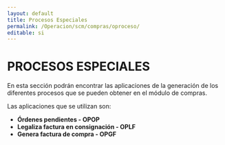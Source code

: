```yaml
---
layout: default
title: Procesos Especiales
permalink: /Operacion/scm/compras/oproceso/
editable: si
---
```


# PROCESOS ESPECIALES  

En esta sección podrán encontrar las aplicaciones de la generación de los diferentes procesos que se pueden obtener en el módulo de compras.  

Las aplicaciones que se utilizan son:  

* **Órdenes pendientes - OPOP**  
* **Legaliza factura en consignación - OPLF**  
* **Genera factura de compra - OPGF**

